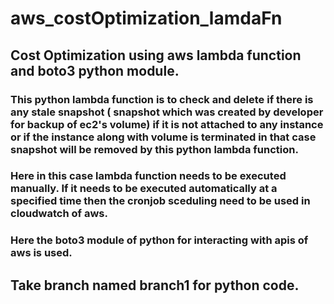 # aws_costOptimization_lamdaFn

## Cost Optimization using aws lambda function and boto3 python module.
### This python lambda function is to check and delete if there is any stale snapshot ( snapshot which was created by developer for backup of ec2's volume)  if it is not attached to any instance or if the instance along with volume is terminated in that case snapshot will be removed by this python lambda function.

### Here in this case lambda function needs to be executed manually. If it needs to be executed automatically at a specified time then the cronjob sceduling need to be used in cloudwatch of aws.

### Here the boto3 module of python for interacting with apis of aws is used.

## Take branch named branch1 for python code.
